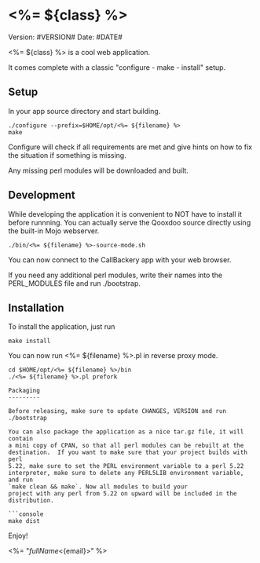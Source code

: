 <%= ${class} %>
===========
Version: #VERSION#
Date: #DATE#

<%= ${class} %> is a cool web application.

It comes complete with a classic "configure - make - install" setup.

Setup
-----
In your app source directory and start building.

```console
./configure --prefix=$HOME/opt/<%= ${filename} %>
make
```

Configure will check if all requirements are met and give
hints on how to fix the situation if something is missing.

Any missing perl modules will be downloaded and built.

Development
-----------

While developing the application it is convenient to NOT have to install it
before runnning. You can actually serve the Qooxdoo source directly
using the built-in Mojo webserver.

```console
./bin/<%= ${filename} %>-source-mode.sh
```

You can now connect to the CallBackery app with your web browser.

If you need any additional perl modules, write their names into the PERL_MODULES
file and run ./bootstrap.

Installation
------------

To install the application, just run

```console
make install
```

You can now run <%= ${filename} %>.pl in reverse proxy mode.

```console
cd $HOME/opt/<%= ${filename} %>/bin
./<%= ${filename} %>.pl prefork

Packaging
---------

Before releasing, make sure to update CHANGES, VERSION and run ./bootstrap

You can also package the application as a nice tar.gz file, it will contain
a mini copy of CPAN, so that all perl modules can be rebuilt at the
destination.  If you want to make sure that your project builds with perl
5.22, make sure to set the PERL environment variable to a perl 5.22
interpreter, make sure to delete any PERL5LIB environment variable, and run
`make clean && make`. Now all modules to build your
project with any perl from 5.22 on upward will be included in the distribution.

```console
make dist
```

Enjoy!

<%= "${fullName} <${email}>" %>
